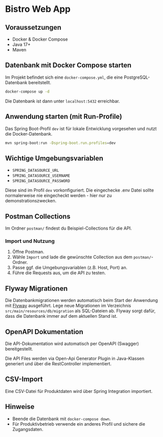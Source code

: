 # Bistro Web App

## Voraussetzungen

- Docker & Docker Compose
- Java 17+
- Maven

## Datenbank mit Docker Compose starten

Im Projekt befindet sich eine `docker-compose.yml`, die eine PostgreSQL-Datenbank bereitstellt.

```bash
docker-compose up -d
```

Die Datenbank ist dann unter `localhost:5432` erreichbar.

## Anwendung starten (mit Run-Profile)

Das Spring Boot-Profil `dev` ist für lokale Entwicklung vorgesehen und nutzt die Docker-Datenbank.

```bash
mvn spring-boot:run -Dspring-boot.run.profiles=dev
```

## Wichtige Umgebungsvariablen

- `SPRING_DATASOURCE_URL`
- `SPRING_DATASOURCE_USERNAME`
- `SPRING_DATASOURCE_PASSWORD`

Diese sind im Profil `dev` vorkonfiguriert. Die eingechecke .env Datei sollte normalerweise nie eingecheckt werden - hier nur zu demonstrationszwecken.

## Postman Collections

Im Ordner `postman/` findest du Beispiel-Collections für die API.

### Import und Nutzung

1. Öffne Postman.
2. Wähle `Import` und lade die gewünschte Collection aus dem `postman/`-Ordner.
3. Passe ggf. die Umgebungsvariablen (z.B. Host, Port) an.
4. Führe die Requests aus, um die API zu testen.

## Flyway Migrationen

Die Datenbankmigrationen werden automatisch beim Start der Anwendung mit [Flyway](https://flywaydb.org/) ausgeführt. 
Lege neue Migrationen im Verzeichnis `src/main/resources/db/migration` als SQL-Dateien ab. 
Flyway sorgt dafür, dass die Datenbank immer auf dem aktuellen Stand ist.

## OpenAPI Dokumentation

Die API-Dokumentation wird automatisch per OpenAPI (Swagger) bereitgestellt.

Die API Files werden via Open-Api Generator Plugin in Java-Klassen generiert und über die RestController implementiert.

## CSV-Import

Eine CSV-Datei für Produktdaten wird über Spring Integration importiert. 

## Hinweise

- Beende die Datenbank mit `docker-compose down`.
- Für Produktivbetrieb verwende ein anderes Profil und sichere die Zugangsdaten.
